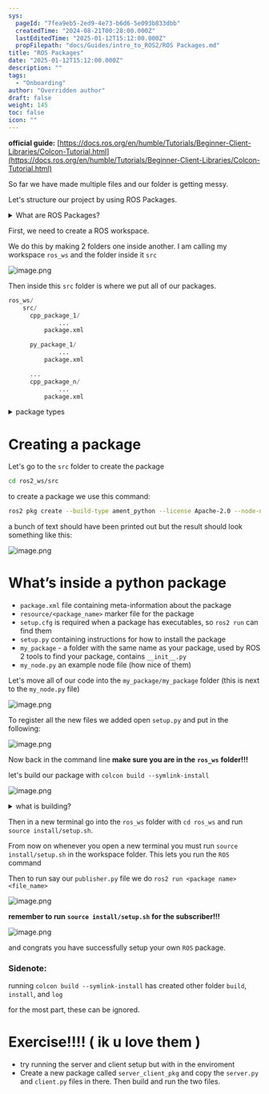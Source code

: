 ```yaml
---
sys:
  pageId: "7fea9eb5-2ed9-4e73-b6d6-5e093b833dbb"
  createdTime: "2024-08-21T00:28:00.000Z"
  lastEditedTime: "2025-01-12T15:12:00.000Z"
  propFilepath: "docs/Guides/intro_to_ROS2/ROS Packages.md"
title: "ROS Packages"
date: "2025-01-12T15:12:00.000Z"
description: ""
tags:
  - "Onboarding"
author: "Overridden author"
draft: false
weight: 145
toc: false
icon: ""
---
```


**official guide:** [https://docs.ros.org/en/humble/Tutorials/Beginner-Client-Libraries/Colcon-Tutorial.html](https://docs.ros.org/en/humble/Tutorials/Beginner-Client-Libraries/Colcon-Tutorial.html)

So far we have made multiple files and our folder is getting messy.

Let's structure our project by using ROS Packages.

<details>

<summary>What are ROS Packages?</summary>

ROS Packages are, as the name implies, packages of code that are highly sharable between ROS developers.

They consist of a folder, `package.xml` file, and source code

```python
      cpp_package_1/
		      ... imagine much code files here ..
          package.xml
```

</details>

First, we need to create a ROS workspace.

We do this by making 2 folders one inside another. I am calling my workspace `ros_ws` and the folder inside it `src`

![image.png](https://prod-files-secure.s3.us-west-2.amazonaws.com/d518164a-d88e-44d1-a4ee-3adb3bd8bce0/70706947-fd18-4537-a67b-e12946812d31/image.png?X-Amz-Algorithm=AWS4-HMAC-SHA256&X-Amz-Content-Sha256=UNSIGNED-PAYLOAD&X-Amz-Credential=ASIAZI2LB4662PRB54YD%2F20250405%2Fus-west-2%2Fs3%2Faws4_request&X-Amz-Date=20250405T210159Z&X-Amz-Expires=3600&X-Amz-Security-Token=IQoJb3JpZ2luX2VjELz%2F%2F%2F%2F%2F%2F%2F%2F%2F%2FwEaCXVzLXdlc3QtMiJGMEQCIDIY5DpS14zGb0lIo4bI17J8Z38zg0ox5TZwXQfM6FOHAiBjbET1gOjqBT8cR7alpVxHLqadRq67RelGv%2F%2BnJATt3Sr%2FAwg1EAAaDDYzNzQyMzE4MzgwNSIM04UmHJBcOxLUYZgIKtwD%2Bzt%2Blh%2FluzPOlEP%2Bb1MRIPIGTTO%2BGGZU0ANYkiinyfn1Owvrz6imTdM5J6bxqFkmRTDrBR8q%2F0igHAgHOKWCBsb2sJ8Rq2lIQ0S1%2Fd5wgIl7yd2CWA8m%2BwmPRVp3JLd5Ru60VRydxWnIeuU9ixTFTZiw2HKiXHtZd4GXyBupdCiwpPZ02ZbcC9xzR%2B22f7wMZ%2FGvbEN3%2BwgimTSh6aiPGLEc8AdSTLh1GlrbXpPnlhbKpbBXvbIsDkg6eOubN%2BB6lnBK%2FtwgFa7nQU3jZSzmyz8YqJubrQZaGPmkL%2BIbzTcdckPyprDb7ZNnARmS522ugWeRJJ4220te%2FETvftK%2FoCEyEvYE1udPFVkxUMqcNr2VcHejClxvOUaQy6848JiytiCLXFKjuxk3%2BI0QsHNLMLKkKS%2Ft%2F4oe5qTXDKIkpkHLidCXdDP52Lji%2BQx2rbR5C7KrkliLVhPWbN1KJ15eF7Y%2Bktz%2F9X4UwkzXsfEYp2r6yCBouWs35s24QOPQSIYly%2BTvQoK8DGa1JKcMrUbNI1Lx5IX%2BDQLccIvAVzcn50fEtyHfsmdNd7toUq31LQ21aCOGi83kCxDE0IK4zZLE0LeGpLgCJz0lyu9u3KNCNzOpf7pqiajD6hR9soow65LGvwY6pgFcN8cgHAyi%2F4L74khoEmwlcFO5CdMR0zdTC1ngPMQblUEpaY2TkPofW7jW1ukqm4%2Fi%2BvCgnuvZY9YuVUhU9AQyDaftWQ4%2BDgi6aGTyVua4QTrMlKws%2B0%2B5or51grzpp7AOBlQiCY%2BWN%2FUMl9L4qv%2FPiFj%2F2FL3OhQMwL10zetIM3mLKzFthIJmVem5gIgVOeIQiejtNKqOACy1k4VF4UrxrpUnV1zy&X-Amz-Signature=5ccc4b50c4ba519a2698213c526fa533e17435c46a2898548edd75931375b6ea&X-Amz-SignedHeaders=host&x-id=GetObject)

Then inside this `src` folder is where we put all of our packages.

```python
ros_ws/
    src/
      cpp_package_1/
		      ...
          package.xml

      py_package_1/
		      ...
          package.xml

      ...
      cpp_package_n/
		      ...
          package.xml

```

<details>

<summary>package types</summary>

packages can be either `C++` or python.

the intern file structure is different for each but for this guide we will stick to creating python packages

</details>

# Creating a package

Let's go to the `src` folder to create the package

```bash
cd ros2_ws/src
```

to create a package we use this command:

```bash
ros2 pkg create --build-type ament_python --license Apache-2.0 --node-name my_node my_package
```

a bunch of text should have been printed out but the result should look something like this:

![image.png](https://prod-files-secure.s3.us-west-2.amazonaws.com/d518164a-d88e-44d1-a4ee-3adb3bd8bce0/e6cf1e3f-8512-4a3e-b131-079f800bf3e8/image.png?X-Amz-Algorithm=AWS4-HMAC-SHA256&X-Amz-Content-Sha256=UNSIGNED-PAYLOAD&X-Amz-Credential=ASIAZI2LB4662PRB54YD%2F20250405%2Fus-west-2%2Fs3%2Faws4_request&X-Amz-Date=20250405T210159Z&X-Amz-Expires=3600&X-Amz-Security-Token=IQoJb3JpZ2luX2VjELz%2F%2F%2F%2F%2F%2F%2F%2F%2F%2FwEaCXVzLXdlc3QtMiJGMEQCIDIY5DpS14zGb0lIo4bI17J8Z38zg0ox5TZwXQfM6FOHAiBjbET1gOjqBT8cR7alpVxHLqadRq67RelGv%2F%2BnJATt3Sr%2FAwg1EAAaDDYzNzQyMzE4MzgwNSIM04UmHJBcOxLUYZgIKtwD%2Bzt%2Blh%2FluzPOlEP%2Bb1MRIPIGTTO%2BGGZU0ANYkiinyfn1Owvrz6imTdM5J6bxqFkmRTDrBR8q%2F0igHAgHOKWCBsb2sJ8Rq2lIQ0S1%2Fd5wgIl7yd2CWA8m%2BwmPRVp3JLd5Ru60VRydxWnIeuU9ixTFTZiw2HKiXHtZd4GXyBupdCiwpPZ02ZbcC9xzR%2B22f7wMZ%2FGvbEN3%2BwgimTSh6aiPGLEc8AdSTLh1GlrbXpPnlhbKpbBXvbIsDkg6eOubN%2BB6lnBK%2FtwgFa7nQU3jZSzmyz8YqJubrQZaGPmkL%2BIbzTcdckPyprDb7ZNnARmS522ugWeRJJ4220te%2FETvftK%2FoCEyEvYE1udPFVkxUMqcNr2VcHejClxvOUaQy6848JiytiCLXFKjuxk3%2BI0QsHNLMLKkKS%2Ft%2F4oe5qTXDKIkpkHLidCXdDP52Lji%2BQx2rbR5C7KrkliLVhPWbN1KJ15eF7Y%2Bktz%2F9X4UwkzXsfEYp2r6yCBouWs35s24QOPQSIYly%2BTvQoK8DGa1JKcMrUbNI1Lx5IX%2BDQLccIvAVzcn50fEtyHfsmdNd7toUq31LQ21aCOGi83kCxDE0IK4zZLE0LeGpLgCJz0lyu9u3KNCNzOpf7pqiajD6hR9soow65LGvwY6pgFcN8cgHAyi%2F4L74khoEmwlcFO5CdMR0zdTC1ngPMQblUEpaY2TkPofW7jW1ukqm4%2Fi%2BvCgnuvZY9YuVUhU9AQyDaftWQ4%2BDgi6aGTyVua4QTrMlKws%2B0%2B5or51grzpp7AOBlQiCY%2BWN%2FUMl9L4qv%2FPiFj%2F2FL3OhQMwL10zetIM3mLKzFthIJmVem5gIgVOeIQiejtNKqOACy1k4VF4UrxrpUnV1zy&X-Amz-Signature=50b7a7a414d2c78e3ac040d162a64cd70bf796be3eedc47a0d235b97dc064504&X-Amz-SignedHeaders=host&x-id=GetObject)

# What’s inside a python package

- `package.xml` file containing meta-information about the package
- `resource/<package_name>` marker file for the package
- `setup.cfg` is required when a package has executables, so `ros2 run` can find them
- `setup.py` containing instructions for how to install the package
- `my_package` - a folder with the same name as your package, used by ROS 2 tools to find your package, contains `__init__.py`
- `my_node.py` an example node file (how nice of them)

Let's move all of our code into the `my_package/my_package` folder (this is next to the `my_node.py` file)

![image.png](https://prod-files-secure.s3.us-west-2.amazonaws.com/d518164a-d88e-44d1-a4ee-3adb3bd8bce0/9ce58f11-0da9-4d3e-b86d-506a9685d378/image.png?X-Amz-Algorithm=AWS4-HMAC-SHA256&X-Amz-Content-Sha256=UNSIGNED-PAYLOAD&X-Amz-Credential=ASIAZI2LB4662PRB54YD%2F20250405%2Fus-west-2%2Fs3%2Faws4_request&X-Amz-Date=20250405T210159Z&X-Amz-Expires=3600&X-Amz-Security-Token=IQoJb3JpZ2luX2VjELz%2F%2F%2F%2F%2F%2F%2F%2F%2F%2FwEaCXVzLXdlc3QtMiJGMEQCIDIY5DpS14zGb0lIo4bI17J8Z38zg0ox5TZwXQfM6FOHAiBjbET1gOjqBT8cR7alpVxHLqadRq67RelGv%2F%2BnJATt3Sr%2FAwg1EAAaDDYzNzQyMzE4MzgwNSIM04UmHJBcOxLUYZgIKtwD%2Bzt%2Blh%2FluzPOlEP%2Bb1MRIPIGTTO%2BGGZU0ANYkiinyfn1Owvrz6imTdM5J6bxqFkmRTDrBR8q%2F0igHAgHOKWCBsb2sJ8Rq2lIQ0S1%2Fd5wgIl7yd2CWA8m%2BwmPRVp3JLd5Ru60VRydxWnIeuU9ixTFTZiw2HKiXHtZd4GXyBupdCiwpPZ02ZbcC9xzR%2B22f7wMZ%2FGvbEN3%2BwgimTSh6aiPGLEc8AdSTLh1GlrbXpPnlhbKpbBXvbIsDkg6eOubN%2BB6lnBK%2FtwgFa7nQU3jZSzmyz8YqJubrQZaGPmkL%2BIbzTcdckPyprDb7ZNnARmS522ugWeRJJ4220te%2FETvftK%2FoCEyEvYE1udPFVkxUMqcNr2VcHejClxvOUaQy6848JiytiCLXFKjuxk3%2BI0QsHNLMLKkKS%2Ft%2F4oe5qTXDKIkpkHLidCXdDP52Lji%2BQx2rbR5C7KrkliLVhPWbN1KJ15eF7Y%2Bktz%2F9X4UwkzXsfEYp2r6yCBouWs35s24QOPQSIYly%2BTvQoK8DGa1JKcMrUbNI1Lx5IX%2BDQLccIvAVzcn50fEtyHfsmdNd7toUq31LQ21aCOGi83kCxDE0IK4zZLE0LeGpLgCJz0lyu9u3KNCNzOpf7pqiajD6hR9soow65LGvwY6pgFcN8cgHAyi%2F4L74khoEmwlcFO5CdMR0zdTC1ngPMQblUEpaY2TkPofW7jW1ukqm4%2Fi%2BvCgnuvZY9YuVUhU9AQyDaftWQ4%2BDgi6aGTyVua4QTrMlKws%2B0%2B5or51grzpp7AOBlQiCY%2BWN%2FUMl9L4qv%2FPiFj%2F2FL3OhQMwL10zetIM3mLKzFthIJmVem5gIgVOeIQiejtNKqOACy1k4VF4UrxrpUnV1zy&X-Amz-Signature=602d6c243aa151ef11dfce94a90e7f6024d3a2e570b7e79a8ca3468cc114f240&X-Amz-SignedHeaders=host&x-id=GetObject)

To register all the new files we added open `setup.py` and put in the following:

![image.png](https://prod-files-secure.s3.us-west-2.amazonaws.com/d518164a-d88e-44d1-a4ee-3adb3bd8bce0/1cd7c262-4cae-4496-9d75-c178537d24a2/image.png?X-Amz-Algorithm=AWS4-HMAC-SHA256&X-Amz-Content-Sha256=UNSIGNED-PAYLOAD&X-Amz-Credential=ASIAZI2LB4662PRB54YD%2F20250405%2Fus-west-2%2Fs3%2Faws4_request&X-Amz-Date=20250405T210159Z&X-Amz-Expires=3600&X-Amz-Security-Token=IQoJb3JpZ2luX2VjELz%2F%2F%2F%2F%2F%2F%2F%2F%2F%2FwEaCXVzLXdlc3QtMiJGMEQCIDIY5DpS14zGb0lIo4bI17J8Z38zg0ox5TZwXQfM6FOHAiBjbET1gOjqBT8cR7alpVxHLqadRq67RelGv%2F%2BnJATt3Sr%2FAwg1EAAaDDYzNzQyMzE4MzgwNSIM04UmHJBcOxLUYZgIKtwD%2Bzt%2Blh%2FluzPOlEP%2Bb1MRIPIGTTO%2BGGZU0ANYkiinyfn1Owvrz6imTdM5J6bxqFkmRTDrBR8q%2F0igHAgHOKWCBsb2sJ8Rq2lIQ0S1%2Fd5wgIl7yd2CWA8m%2BwmPRVp3JLd5Ru60VRydxWnIeuU9ixTFTZiw2HKiXHtZd4GXyBupdCiwpPZ02ZbcC9xzR%2B22f7wMZ%2FGvbEN3%2BwgimTSh6aiPGLEc8AdSTLh1GlrbXpPnlhbKpbBXvbIsDkg6eOubN%2BB6lnBK%2FtwgFa7nQU3jZSzmyz8YqJubrQZaGPmkL%2BIbzTcdckPyprDb7ZNnARmS522ugWeRJJ4220te%2FETvftK%2FoCEyEvYE1udPFVkxUMqcNr2VcHejClxvOUaQy6848JiytiCLXFKjuxk3%2BI0QsHNLMLKkKS%2Ft%2F4oe5qTXDKIkpkHLidCXdDP52Lji%2BQx2rbR5C7KrkliLVhPWbN1KJ15eF7Y%2Bktz%2F9X4UwkzXsfEYp2r6yCBouWs35s24QOPQSIYly%2BTvQoK8DGa1JKcMrUbNI1Lx5IX%2BDQLccIvAVzcn50fEtyHfsmdNd7toUq31LQ21aCOGi83kCxDE0IK4zZLE0LeGpLgCJz0lyu9u3KNCNzOpf7pqiajD6hR9soow65LGvwY6pgFcN8cgHAyi%2F4L74khoEmwlcFO5CdMR0zdTC1ngPMQblUEpaY2TkPofW7jW1ukqm4%2Fi%2BvCgnuvZY9YuVUhU9AQyDaftWQ4%2BDgi6aGTyVua4QTrMlKws%2B0%2B5or51grzpp7AOBlQiCY%2BWN%2FUMl9L4qv%2FPiFj%2F2FL3OhQMwL10zetIM3mLKzFthIJmVem5gIgVOeIQiejtNKqOACy1k4VF4UrxrpUnV1zy&X-Amz-Signature=c4be3a0867a8b0766c47498c5ec2a673a918337fde4f3afdfc6d715faaf9c6e6&X-Amz-SignedHeaders=host&x-id=GetObject)

Now back in the command line **make sure you are in the** **`ros_ws`** **folder!!!**

let's build our package with `colcon build --symlink-install`

![image.png](https://prod-files-secure.s3.us-west-2.amazonaws.com/d518164a-d88e-44d1-a4ee-3adb3bd8bce0/2f2a0d27-b173-48fd-b189-5f5c0ce65619/image.png?X-Amz-Algorithm=AWS4-HMAC-SHA256&X-Amz-Content-Sha256=UNSIGNED-PAYLOAD&X-Amz-Credential=ASIAZI2LB4662PRB54YD%2F20250405%2Fus-west-2%2Fs3%2Faws4_request&X-Amz-Date=20250405T210159Z&X-Amz-Expires=3600&X-Amz-Security-Token=IQoJb3JpZ2luX2VjELz%2F%2F%2F%2F%2F%2F%2F%2F%2F%2FwEaCXVzLXdlc3QtMiJGMEQCIDIY5DpS14zGb0lIo4bI17J8Z38zg0ox5TZwXQfM6FOHAiBjbET1gOjqBT8cR7alpVxHLqadRq67RelGv%2F%2BnJATt3Sr%2FAwg1EAAaDDYzNzQyMzE4MzgwNSIM04UmHJBcOxLUYZgIKtwD%2Bzt%2Blh%2FluzPOlEP%2Bb1MRIPIGTTO%2BGGZU0ANYkiinyfn1Owvrz6imTdM5J6bxqFkmRTDrBR8q%2F0igHAgHOKWCBsb2sJ8Rq2lIQ0S1%2Fd5wgIl7yd2CWA8m%2BwmPRVp3JLd5Ru60VRydxWnIeuU9ixTFTZiw2HKiXHtZd4GXyBupdCiwpPZ02ZbcC9xzR%2B22f7wMZ%2FGvbEN3%2BwgimTSh6aiPGLEc8AdSTLh1GlrbXpPnlhbKpbBXvbIsDkg6eOubN%2BB6lnBK%2FtwgFa7nQU3jZSzmyz8YqJubrQZaGPmkL%2BIbzTcdckPyprDb7ZNnARmS522ugWeRJJ4220te%2FETvftK%2FoCEyEvYE1udPFVkxUMqcNr2VcHejClxvOUaQy6848JiytiCLXFKjuxk3%2BI0QsHNLMLKkKS%2Ft%2F4oe5qTXDKIkpkHLidCXdDP52Lji%2BQx2rbR5C7KrkliLVhPWbN1KJ15eF7Y%2Bktz%2F9X4UwkzXsfEYp2r6yCBouWs35s24QOPQSIYly%2BTvQoK8DGa1JKcMrUbNI1Lx5IX%2BDQLccIvAVzcn50fEtyHfsmdNd7toUq31LQ21aCOGi83kCxDE0IK4zZLE0LeGpLgCJz0lyu9u3KNCNzOpf7pqiajD6hR9soow65LGvwY6pgFcN8cgHAyi%2F4L74khoEmwlcFO5CdMR0zdTC1ngPMQblUEpaY2TkPofW7jW1ukqm4%2Fi%2BvCgnuvZY9YuVUhU9AQyDaftWQ4%2BDgi6aGTyVua4QTrMlKws%2B0%2B5or51grzpp7AOBlQiCY%2BWN%2FUMl9L4qv%2FPiFj%2F2FL3OhQMwL10zetIM3mLKzFthIJmVem5gIgVOeIQiejtNKqOACy1k4VF4UrxrpUnV1zy&X-Amz-Signature=50dc9355e597f560172cebca4b345ad7a6d619d60b76b6a2674f645f631841c1&X-Amz-SignedHeaders=host&x-id=GetObject)

<details>

<summary>what is building?</summary>

if you are a CS major at Rose-Hulman you will learn the answer to this in CSSE132

but TLDR; is it combines all the code files into one program that can be run easily 

</details>

Then in a new terminal go into the `ros_ws` folder with `cd ros_ws` and run `source install/setup.sh`. 

From now on whenever you open a new terminal you must run `source install/setup.sh` in the workspace folder. This lets you run the `ROS` command

Then to run say our `publisher.py` file we do `ros2 run <package name> <file_name>`

![image.png](https://prod-files-secure.s3.us-west-2.amazonaws.com/d518164a-d88e-44d1-a4ee-3adb3bd8bce0/4f4b1219-3a44-4632-aa0a-ce3471699f59/image.png?X-Amz-Algorithm=AWS4-HMAC-SHA256&X-Amz-Content-Sha256=UNSIGNED-PAYLOAD&X-Amz-Credential=ASIAZI2LB4662PRB54YD%2F20250405%2Fus-west-2%2Fs3%2Faws4_request&X-Amz-Date=20250405T210159Z&X-Amz-Expires=3600&X-Amz-Security-Token=IQoJb3JpZ2luX2VjELz%2F%2F%2F%2F%2F%2F%2F%2F%2F%2FwEaCXVzLXdlc3QtMiJGMEQCIDIY5DpS14zGb0lIo4bI17J8Z38zg0ox5TZwXQfM6FOHAiBjbET1gOjqBT8cR7alpVxHLqadRq67RelGv%2F%2BnJATt3Sr%2FAwg1EAAaDDYzNzQyMzE4MzgwNSIM04UmHJBcOxLUYZgIKtwD%2Bzt%2Blh%2FluzPOlEP%2Bb1MRIPIGTTO%2BGGZU0ANYkiinyfn1Owvrz6imTdM5J6bxqFkmRTDrBR8q%2F0igHAgHOKWCBsb2sJ8Rq2lIQ0S1%2Fd5wgIl7yd2CWA8m%2BwmPRVp3JLd5Ru60VRydxWnIeuU9ixTFTZiw2HKiXHtZd4GXyBupdCiwpPZ02ZbcC9xzR%2B22f7wMZ%2FGvbEN3%2BwgimTSh6aiPGLEc8AdSTLh1GlrbXpPnlhbKpbBXvbIsDkg6eOubN%2BB6lnBK%2FtwgFa7nQU3jZSzmyz8YqJubrQZaGPmkL%2BIbzTcdckPyprDb7ZNnARmS522ugWeRJJ4220te%2FETvftK%2FoCEyEvYE1udPFVkxUMqcNr2VcHejClxvOUaQy6848JiytiCLXFKjuxk3%2BI0QsHNLMLKkKS%2Ft%2F4oe5qTXDKIkpkHLidCXdDP52Lji%2BQx2rbR5C7KrkliLVhPWbN1KJ15eF7Y%2Bktz%2F9X4UwkzXsfEYp2r6yCBouWs35s24QOPQSIYly%2BTvQoK8DGa1JKcMrUbNI1Lx5IX%2BDQLccIvAVzcn50fEtyHfsmdNd7toUq31LQ21aCOGi83kCxDE0IK4zZLE0LeGpLgCJz0lyu9u3KNCNzOpf7pqiajD6hR9soow65LGvwY6pgFcN8cgHAyi%2F4L74khoEmwlcFO5CdMR0zdTC1ngPMQblUEpaY2TkPofW7jW1ukqm4%2Fi%2BvCgnuvZY9YuVUhU9AQyDaftWQ4%2BDgi6aGTyVua4QTrMlKws%2B0%2B5or51grzpp7AOBlQiCY%2BWN%2FUMl9L4qv%2FPiFj%2F2FL3OhQMwL10zetIM3mLKzFthIJmVem5gIgVOeIQiejtNKqOACy1k4VF4UrxrpUnV1zy&X-Amz-Signature=8cf7ea390389fa52d50ab1496948b38fd9a762a429acb9b4d1da9c99a1eafa62&X-Amz-SignedHeaders=host&x-id=GetObject)

**remember to run** **`source install/setup.sh`** **for the subscriber!!!**

![image.png](https://prod-files-secure.s3.us-west-2.amazonaws.com/d518164a-d88e-44d1-a4ee-3adb3bd8bce0/02121119-dad4-49ec-8356-c956108b4243/image.png?X-Amz-Algorithm=AWS4-HMAC-SHA256&X-Amz-Content-Sha256=UNSIGNED-PAYLOAD&X-Amz-Credential=ASIAZI2LB4662PRB54YD%2F20250405%2Fus-west-2%2Fs3%2Faws4_request&X-Amz-Date=20250405T210159Z&X-Amz-Expires=3600&X-Amz-Security-Token=IQoJb3JpZ2luX2VjELz%2F%2F%2F%2F%2F%2F%2F%2F%2F%2FwEaCXVzLXdlc3QtMiJGMEQCIDIY5DpS14zGb0lIo4bI17J8Z38zg0ox5TZwXQfM6FOHAiBjbET1gOjqBT8cR7alpVxHLqadRq67RelGv%2F%2BnJATt3Sr%2FAwg1EAAaDDYzNzQyMzE4MzgwNSIM04UmHJBcOxLUYZgIKtwD%2Bzt%2Blh%2FluzPOlEP%2Bb1MRIPIGTTO%2BGGZU0ANYkiinyfn1Owvrz6imTdM5J6bxqFkmRTDrBR8q%2F0igHAgHOKWCBsb2sJ8Rq2lIQ0S1%2Fd5wgIl7yd2CWA8m%2BwmPRVp3JLd5Ru60VRydxWnIeuU9ixTFTZiw2HKiXHtZd4GXyBupdCiwpPZ02ZbcC9xzR%2B22f7wMZ%2FGvbEN3%2BwgimTSh6aiPGLEc8AdSTLh1GlrbXpPnlhbKpbBXvbIsDkg6eOubN%2BB6lnBK%2FtwgFa7nQU3jZSzmyz8YqJubrQZaGPmkL%2BIbzTcdckPyprDb7ZNnARmS522ugWeRJJ4220te%2FETvftK%2FoCEyEvYE1udPFVkxUMqcNr2VcHejClxvOUaQy6848JiytiCLXFKjuxk3%2BI0QsHNLMLKkKS%2Ft%2F4oe5qTXDKIkpkHLidCXdDP52Lji%2BQx2rbR5C7KrkliLVhPWbN1KJ15eF7Y%2Bktz%2F9X4UwkzXsfEYp2r6yCBouWs35s24QOPQSIYly%2BTvQoK8DGa1JKcMrUbNI1Lx5IX%2BDQLccIvAVzcn50fEtyHfsmdNd7toUq31LQ21aCOGi83kCxDE0IK4zZLE0LeGpLgCJz0lyu9u3KNCNzOpf7pqiajD6hR9soow65LGvwY6pgFcN8cgHAyi%2F4L74khoEmwlcFO5CdMR0zdTC1ngPMQblUEpaY2TkPofW7jW1ukqm4%2Fi%2BvCgnuvZY9YuVUhU9AQyDaftWQ4%2BDgi6aGTyVua4QTrMlKws%2B0%2B5or51grzpp7AOBlQiCY%2BWN%2FUMl9L4qv%2FPiFj%2F2FL3OhQMwL10zetIM3mLKzFthIJmVem5gIgVOeIQiejtNKqOACy1k4VF4UrxrpUnV1zy&X-Amz-Signature=75b6e12533df662d65d22ddcf5f2114331039ad2d377b01b91bd2178ca1b2223&X-Amz-SignedHeaders=host&x-id=GetObject)

and congrats you have successfully setup your own `ROS` package.

### Sidenote:

running `colcon build --symlink-install` has created other folder `build`, `install`, and `log`

for the most part, these can be ignored.

# Exercise!!!! ( ik u love them )

- try running the server and client setup but with in the enviroment
- Create a new package called `server_client_pkg` and copy the `server.py` and `client.py` files in there. Then build and run the two files.
